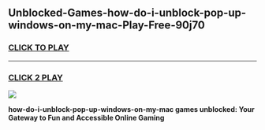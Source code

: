 
## Unblocked-Games-how-do-i-unblock-pop-up-windows-on-my-mac-Play-Free-90j70
<h3>
<a href="https://premium76.site?title=how-do-i-unblock-pop-up-windows-on-my-mac&ref=20M">CLICK TO PLAY</a></h3>
<hr>

<h3>
<a href="https://premium76.site?title=how-do-i-unblock-pop-up-windows-on-my-mac&ref=20M">CLICK 2 PLAY</a>
  
</h3>

<a href="https://premium76.site?title=how-do-i-unblock-pop-up-windows-on-my-mac&ref=19M"><img src="https://clearcache.store/games.png"></a>


**how-do-i-unblock-pop-up-windows-on-my-mac games unblocked: Your Gateway to Fun and Accessible Online Gaming**
